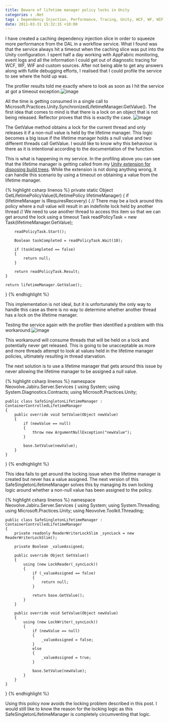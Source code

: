 ```yaml
---
title: Beware of lifetime manager policy locks in Unity
categories : .Net
tags : Dependency Injection, Performance, Tracing, Unity, WCF, WF, WIF
date: 2011-03-31 15:32:15 +10:00
---
```


I have created a caching dependency injection slice in order to squeeze more performance from the DAL in a workflow service. What I found was that the service always hit a timeout when the caching slice was put into the Unity configuration. I spent half a day working with AppFabric monitoring, event logs and all the information I could get out of diagnostic tracing for WCF, WF, WIF and custom sources. After not being able to get any answers along with futile debugging efforts, I realised that I could profile the service to see where the hold up was.

The profiler results told me exactly where to look as soon as I hit the service at got a timeout exception.![image][0]

All the time is getting consumed in a single call to Microsoft.Practices.Unity.SynchronizedLifetimeManager.GetValue(). The first idea that comes to mind is that there is a lock on an object that is not being released. Reflector proves that this is exactly the case. ![image][1]

The GetValue method obtains a lock for the current thread and only releases it if a non-null value is held by the lifetime manager. This logic becomes a big issue if the lifetime manager holds a null value and two different threads call GetValue. I would like to know why this behaviour is there as it is intentional according to the documentation of the function.

This is what is happening in my service. In the profiling above you can see that the lifetime manager is getting called from my [Unity extension for disposing build trees][2]. While the extension is not doing anything wrong, it can handle this scenario by using a timeout on obtaining a value from the lifetime manager.

{% highlight csharp linenos %}
private static Object GetLifetimePolicyValue(ILifetimePolicy lifetimeManager)
{
    if (lifetimeManager is IRequiresRecovery)
    {
        // There may be a lock around this policy where a null value will result in an indefinite lock held by another thread
        // We need to use another thread to access this item so that we can get around the lock using a timeout
        Task<Object> readPolicyTask = new Task<Object>(lifetimeManager.GetValue);
    
        readPolicyTask.Start();
    
        Boolean taskCompleted = readPolicyTask.Wait(10);
    
        if (taskCompleted == false)
        {
            return null;
        }
    
        return readPolicyTask.Result;
    }
    
    return lifetimeManager.GetValue();
}
{% endhighlight %}

This implementation is not ideal, but it is unfortunately the only way to handle this case as there is no way to determine whether another thread has a lock on the lifetime manager.

Testing the service again with the profiler then identified a problem with this workaround.![image][3]

This workaround will consume threads that will be held on a lock and potentially never get released. This is going to be unacceptable as more and more threads attempt to look at values held in the lifetime manager policies, ultimately resulting in thread starvation.

The next solution is to use a lifetime manager that gets around this issue by never allowing the lifetime manager to be assigned a null value.

{% highlight csharp linenos %}
namespace Neovolve.Jabiru.Server.Services
{
    using System;
    using System.Diagnostics.Contracts;
    using Microsoft.Practices.Unity;
    
    public class SafeSingletonLifetimeManager : ContainerControlledLifetimeManager
    {
        public override void SetValue(Object newValue)
        {
            if (newValue == null)
            {
                throw new ArgumentNullException("newValue");
            }
    
            base.SetValue(newValue);
        }
    }
}
{% endhighlight %}

This idea fails to get around the locking issue when the lifetime manager is created but never has a value assigned. The next version of this SafeSingletonLifetimeManager solves this by managing its own locking logic around whether a non-null value has been assigned to the policy.

{% highlight csharp linenos %}
namespace Neovolve.Jabiru.Server.Services
{
    using System;
    using System.Threading;
    using Microsoft.Practices.Unity;
    using Neovolve.Toolkit.Threading;
    
    public class SafeSingletonLifetimeManager : ContainerControlledLifetimeManager
    {
        private readonly ReaderWriterLockSlim _syncLock = new ReaderWriterLockSlim();
    
        private Boolean _valueAssigned;
    
        public override Object GetValue()
        {
            using (new LockReader(_syncLock))
            {
                if (_valueAssigned == false)
                {
                    return null;
                }
    
                return base.GetValue();
            }
        }
    
        public override void SetValue(Object newValue)
        {
            using (new LockWriter(_syncLock))
            {
                if (newValue == null)
                {
                    _valueAssigned = false;
                }
                else
                {
                    _valueAssigned = true;
                }
    
                base.SetValue(newValue);
            }
        }
    }
}
{% endhighlight %}

Using this policy now avoids the locking problem described in this post. I would still like to know the reason for the locking logic as this SafeSingletonLifetimeManager is completely circumventing that logic.

[0]: //blogfiles/image_96.png
[1]: //blogfiles/image_97.png
[2]: /post/2010/06/18/Unity-Extension-For-Disposing-Build-Trees-On-TearDown.aspx
[3]: //blogfiles/image_98.png
